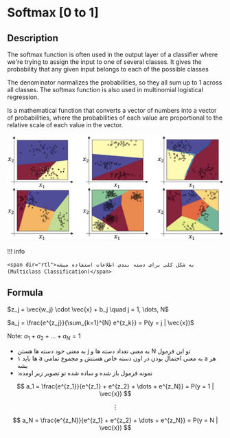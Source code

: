 # Softmax [0 to 1]

## Description

The softmax function is often used in the output layer of a classifier where we're trying to assign the input to one of several classes. It gives the probability that any given input belongs to each of the possible classes

The denominator normalizes the probabilities, so they all sum up to 1 across all classes. The softmax function is also used in multinomial logistical regression.

Is a mathematical function that converts a vector of numbers into a vector of probabilities, where the probabilities of each value are proportional to the relative scale of each value in the vector.

![](softmax/image1.jpg)

!!! info

    <span dir="rtl">به شکل کلی برای دسته بندی اطلاعات استفاده میشه (Multiclass Classification)</span>

## Formula

$z_j = \vec{w_j} \cdot \vec{x} + b_j \quad j = 1, \dots, N$

$a_j = \frac{e^{z_j}}{\sum_{k=1}^{N} e^{z_k}} = P(y = j | \vec{x})$

Note: $a_1 + a_2 + \dots + a_N = 1$

- <span dir="rtl">تو این فرمول N به معنی تعداد دسته ها و j به معنی خود دسته ها هستن</span>
- <span dir="rtl">هر a به معنی احتمال بودن در اون دسته خاص هستش و مجموع تمامی a ها باید ۱ بشه</span>
- <span dir="rtl">نمونه فرمول باز شده و ساده شده تو تصویر زیر اومده:</span>

$$
a_1 = \frac{e^{z_1}}{e^{z_1} + e^{z_2} + \dots + e^{z_N}} = P(y = 1 | \vec{x})
$$

$$
\vdots
$$

$$
a_N = \frac{e^{z_N}}{e^{z_1} + e^{z_2} + \dots + e^{z_N}} = P(y = N | \vec{x})
$$
